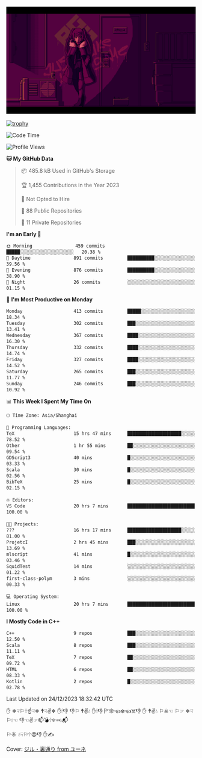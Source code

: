 ![](imgs/main.png)

[![trophy](https://github-profile-trophy.vercel.app/?username=NeilKleistGao&theme=dracula)](https://github.com/ryo-ma/github-profile-trophy)

<!--START_SECTION:waka-->
![Code Time](http://img.shields.io/badge/Code%20Time-479%20hrs%2017%20mins-blue)

![Profile Views](http://img.shields.io/badge/Profile%20Views-1-blue)

**🐱 My GitHub Data** 

> 📦 485.8 kB Used in GitHub's Storage 
 > 
> 🏆 1,455 Contributions in the Year 2023
 > 
> 🚫 Not Opted to Hire
 > 
> 📜 88 Public Repositories 
 > 
> 🔑 11 Private Repositories 
 > 
**I'm an Early 🐤** 

```text
🌞 Morning                459 commits         █████░░░░░░░░░░░░░░░░░░░░   20.38 % 
🌆 Daytime                891 commits         ██████████░░░░░░░░░░░░░░░   39.56 % 
🌃 Evening                876 commits         ██████████░░░░░░░░░░░░░░░   38.90 % 
🌙 Night                  26 commits          ░░░░░░░░░░░░░░░░░░░░░░░░░   01.15 % 
```
📅 **I'm Most Productive on Monday** 

```text
Monday                   413 commits         █████░░░░░░░░░░░░░░░░░░░░   18.34 % 
Tuesday                  302 commits         ███░░░░░░░░░░░░░░░░░░░░░░   13.41 % 
Wednesday                367 commits         ████░░░░░░░░░░░░░░░░░░░░░   16.30 % 
Thursday                 332 commits         ████░░░░░░░░░░░░░░░░░░░░░   14.74 % 
Friday                   327 commits         ████░░░░░░░░░░░░░░░░░░░░░   14.52 % 
Saturday                 265 commits         ███░░░░░░░░░░░░░░░░░░░░░░   11.77 % 
Sunday                   246 commits         ███░░░░░░░░░░░░░░░░░░░░░░   10.92 % 
```


📊 **This Week I Spent My Time On** 

```text
🕑︎ Time Zone: Asia/Shanghai

💬 Programming Languages: 
TeX                      15 hrs 47 mins      ████████████████████░░░░░   78.52 % 
Other                    1 hr 55 mins        ██░░░░░░░░░░░░░░░░░░░░░░░   09.54 % 
GDScript3                40 mins             █░░░░░░░░░░░░░░░░░░░░░░░░   03.33 % 
Scala                    30 mins             █░░░░░░░░░░░░░░░░░░░░░░░░   02.56 % 
BibTeX                   25 mins             █░░░░░░░░░░░░░░░░░░░░░░░░   02.15 % 

🔥 Editors: 
VS Code                  20 hrs 7 mins       █████████████████████████   100.00 % 

🐱‍💻 Projects: 
???                      16 hrs 17 mins      ████████████████████░░░░░   81.00 % 
ProjetcI                 2 hrs 45 mins       ███░░░░░░░░░░░░░░░░░░░░░░   13.69 % 
mlscript                 41 mins             █░░░░░░░░░░░░░░░░░░░░░░░░   03.46 % 
SquidTest                14 mins             ░░░░░░░░░░░░░░░░░░░░░░░░░   01.22 % 
first-class-polym        3 mins              ░░░░░░░░░░░░░░░░░░░░░░░░░   00.33 % 

💻 Operating System: 
Linux                    20 hrs 7 mins       █████████████████████████   100.00 % 
```

**I Mostly Code in C++** 

```text
C++                      9 repos             ███░░░░░░░░░░░░░░░░░░░░░░   12.50 % 
Scala                    8 repos             ███░░░░░░░░░░░░░░░░░░░░░░   11.11 % 
TeX                      7 repos             ██░░░░░░░░░░░░░░░░░░░░░░░   09.72 % 
HTML                     6 repos             ██░░░░░░░░░░░░░░░░░░░░░░░   08.33 % 
Kotlin                   2 repos             █░░░░░░░░░░░░░░░░░░░░░░░░   02.78 % 
```




 Last Updated on 24/12/2023 18:32:42 UTC
<!--END_SECTION:waka-->

✋ ❄☟⚐🕆☝☟❄ 🕈☟✌❄ ✋🕯👎 👎⚐ 🕈✌💧 ✋🕯👎 🏱☼☜❄☜☠👎 ✋ 🕈✌💧 ⚐☠☜ ⚐☞ ❄☟⚐💧☜ 👎☜✌☞📫💣🕆❄☜💧📬

⚐☼ 💧☟⚐🕆☹👎 ✋✍

Cover: [ジル・裏通り from ユーネ](https://www.pixiv.net/artworks/62127066)
